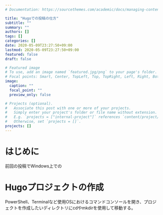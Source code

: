 ```yaml
---
# Documentation: https://sourcethemes.com/academic/docs/managing-content/

title: "Hugoでの投稿の仕方"
subtitle: ""
summary: ""
authors: []
tags: []
categories: []
date: 2020-05-09T23:27:50+09:00
lastmod: 2020-05-09T23:27:50+09:00
featured: false
draft: false

# Featured image
# To use, add an image named `featured.jpg/png` to your page's folder.
# Focal points: Smart, Center, TopLeft, Top, TopRight, Left, Right, BottomLeft, Bottom, BottomRight.
image:
  caption: ""
  focal_point: ""
  preview_only: false

# Projects (optional).
#   Associate this post with one or more of your projects.
#   Simply enter your project's folder or file name without extension.
#   E.g. `projects = ["internal-project"]` references `content/project/deep-learning/index.md`.
#   Otherwise, set `projects = []`.
projects: []
---
```

# はじめに
前回の投稿でWindows上での

# Hugoプロジェクトの作成
PowerShell、Terminalなど使用OSにおけるコマンドコンソールを開き、プロジェクトを作成したいディレクトリにcdやmkdirを使用して移動する。